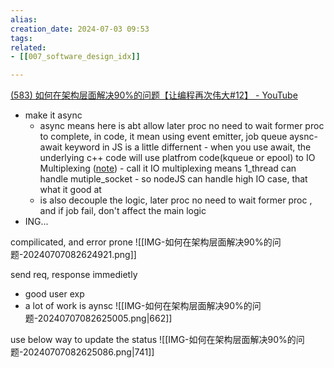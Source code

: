 ```yaml
---  
alias:  
creation_date: 2024-07-03 09:53  
tags: 
related:
- [[007_software_design_idx]]

---  
```



[(583) 如何在架构层面解决90%的问题【让编程再次伟大#12】 - YouTube](https://www.youtube.com/watch?v=Y0688p1afBo&list=WL&index=6)
- make it async 
	- async means here is abt allow later proc no need to wait former proc to complete, in code, it mean using event emitter, job queue
			aysnc-await keyword in JS is a little differnent
				- when you use await, the underlying c++ code will use platfrom code(kqueue or epool) to IO Multiplexing ([note](https://www.notion.so/nture4388/I-O-Multiplexing-09abb445e68b4385a46359af544eda9d?pvs=4)) 
				- call it IO multiplexing means  1_thread can handle mutiple_socket
				- so nodeJS can handle high IO case, that what it good at
	- is also decouple the logic, later proc no need to wait former proc , and if job fail, don't affect the main logic
- ING...


compilicated, and error prone
![[IMG-如何在架构层面解决90%的问题-20240707082624921.png]]

send req, response immedietly
- good user exp
- a lot of work is aynsc
![[IMG-如何在架构层面解决90%的问题-20240707082625005.png|662]]

use below way to update the status
![[IMG-如何在架构层面解决90%的问题-20240707082625086.png|741]]

